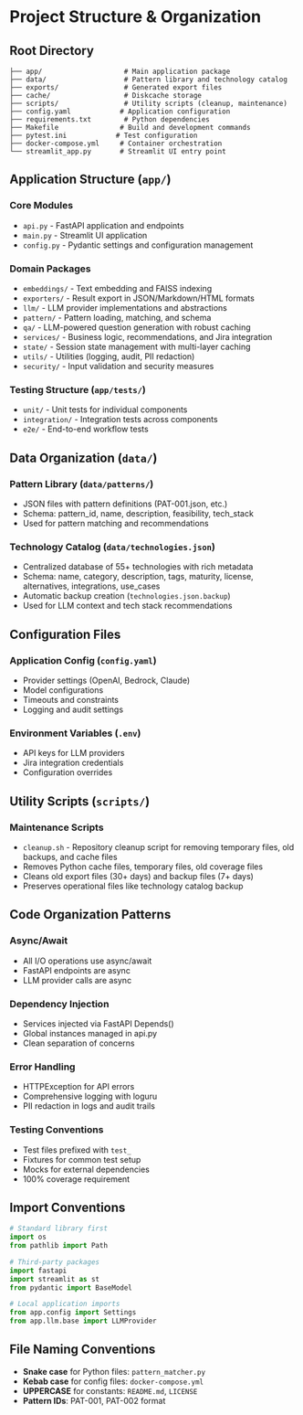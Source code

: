 # Project Structure & Organization

## Root Directory

```
├── app/                    # Main application package
├── data/                   # Pattern library and technology catalog
├── exports/                # Generated export files
├── cache/                  # Diskcache storage
├── scripts/                # Utility scripts (cleanup, maintenance)
├── config.yaml            # Application configuration
├── requirements.txt        # Python dependencies
├── Makefile               # Build and development commands
├── pytest.ini            # Test configuration
├── docker-compose.yml     # Container orchestration
└── streamlit_app.py       # Streamlit UI entry point
```

## Application Structure (`app/`)

### Core Modules
- `api.py` - FastAPI application and endpoints
- `main.py` - Streamlit UI application
- `config.py` - Pydantic settings and configuration management

### Domain Packages
- `embeddings/` - Text embedding and FAISS indexing
- `exporters/` - Result export in JSON/Markdown/HTML formats
- `llm/` - LLM provider implementations and abstractions
- `pattern/` - Pattern loading, matching, and schema
- `qa/` - LLM-powered question generation with robust caching
- `services/` - Business logic, recommendations, and Jira integration
- `state/` - Session state management with multi-layer caching
- `utils/` - Utilities (logging, audit, PII redaction)
- `security/` - Input validation and security measures

### Testing Structure (`app/tests/`)
- `unit/` - Unit tests for individual components
- `integration/` - Integration tests across components
- `e2e/` - End-to-end workflow tests

## Data Organization (`data/`)

### Pattern Library (`data/patterns/`)
- JSON files with pattern definitions (PAT-001.json, etc.)
- Schema: pattern_id, name, description, feasibility, tech_stack
- Used for pattern matching and recommendations

### Technology Catalog (`data/technologies.json`)
- Centralized database of 55+ technologies with rich metadata
- Schema: name, category, description, tags, maturity, license, alternatives, integrations, use_cases
- Automatic backup creation (`technologies.json.backup`)
- Used for LLM context and tech stack recommendations

## Configuration Files

### Application Config (`config.yaml`)
- Provider settings (OpenAI, Bedrock, Claude)
- Model configurations
- Timeouts and constraints
- Logging and audit settings

### Environment Variables (`.env`)
- API keys for LLM providers
- Jira integration credentials
- Configuration overrides

## Utility Scripts (`scripts/`)

### Maintenance Scripts
- `cleanup.sh` - Repository cleanup script for removing temporary files, old backups, and cache files
- Removes Python cache files, temporary files, old coverage files
- Cleans old export files (30+ days) and backup files (7+ days)
- Preserves operational files like technology catalog backup

## Code Organization Patterns

### Async/Await
- All I/O operations use async/await
- FastAPI endpoints are async
- LLM provider calls are async

### Dependency Injection
- Services injected via FastAPI Depends()
- Global instances managed in api.py
- Clean separation of concerns

### Error Handling
- HTTPException for API errors
- Comprehensive logging with loguru
- PII redaction in logs and audit trails

### Testing Conventions
- Test files prefixed with `test_`
- Fixtures for common test setup
- Mocks for external dependencies
- 100% coverage requirement

## Import Conventions

```python
# Standard library first
import os
from pathlib import Path

# Third-party packages
import fastapi
import streamlit as st
from pydantic import BaseModel

# Local application imports
from app.config import Settings
from app.llm.base import LLMProvider
```

## File Naming Conventions

- **Snake case** for Python files: `pattern_matcher.py`
- **Kebab case** for config files: `docker-compose.yml`
- **UPPERCASE** for constants: `README.md`, `LICENSE`
- **Pattern IDs**: PAT-001, PAT-002 format